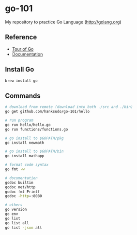 go-101
======

My repository to practice Go Language (http://golang.org)

## Reference

- [Tour of Go](http://tour.golang.org/)
- [Documentation](http://golang.org/doc/)

## Install Go

```bash
brew install go
```

## Commands

```bash
# download from remote (download into both ./src and ./bin)
go get github.com/hanksudo/go-101/hello

# run program
go run hello/hello.go
go run functions/functions.go

# go install to $GOPATH/pkg
go install newmath

# go install to $GOPATH/bin
go install mathapp

# format code syntax
go fmt -w

# documentation
godoc builtin
godoc net/http
godoc fmt Printf
godoc -http=:8080

# others
go version
go env
go list
go list all
go list -json all
```
